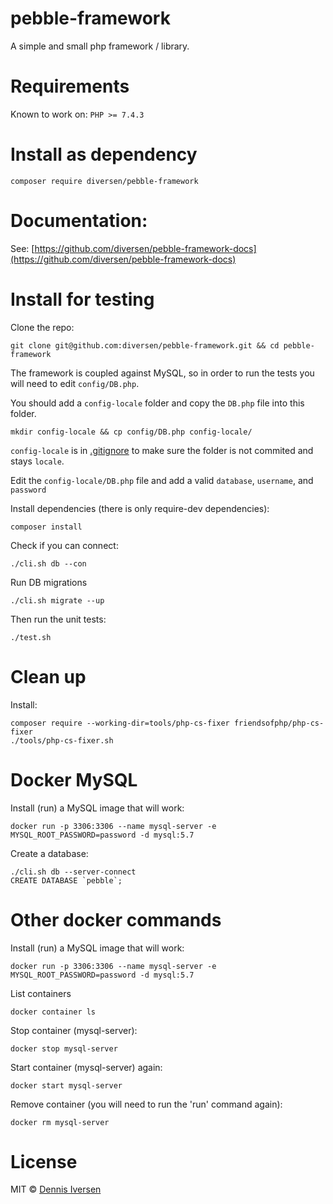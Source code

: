 # pebble-framework

A simple and small php framework / library.

# Requirements

Known to work on:  `PHP >= 7.4.3`

# Install as dependency

    composer require diversen/pebble-framework

# Documentation: 

See: [https://github.com/diversen/pebble-framework-docs](https://github.com/diversen/pebble-framework-docs)

# Install for testing

Clone the repo:

    git clone git@github.com:diversen/pebble-framework.git && cd pebble-framework

The framework is coupled against MySQL, so in order to run the tests you will need to edit `config/DB.php`.

You should add a `config-locale` folder and copy the `DB.php` file into this folder. 

    mkdir config-locale && cp config/DB.php config-locale/

`config-locale` is in [.gitignore](.gitignore) to make sure the folder is not commited and stays `locale`. 

Edit the `config-locale/DB.php` file and add a valid `database`, `username`, and `password`

Install dependencies (there is only require-dev dependencies):

    composer install
    
Check if you can connect:

    ./cli.sh db --con

Run DB migrations

    ./cli.sh migrate --up

Then run the unit tests:

    ./test.sh

# Clean up

Install:

    composer require --working-dir=tools/php-cs-fixer friendsofphp/php-cs-fixer
    ./tools/php-cs-fixer.sh

# Docker MySQL

Install (run) a MySQL image that will work:

    docker run -p 3306:3306 --name mysql-server -e MYSQL_ROOT_PASSWORD=password -d mysql:5.7

Create a database:

    ./cli.sh db --server-connect
    CREATE DATABASE `pebble`;

# Other docker commands

Install (run) a MySQL image that will work:

    docker run -p 3306:3306 --name mysql-server -e MYSQL_ROOT_PASSWORD=password -d mysql:5.7

List containers 

    docker container ls

Stop container (mysql-server):

    docker stop mysql-server

Start container (mysql-server) again:

    docker start mysql-server

Remove container (you will need to run the 'run' command again):

    docker rm mysql-server

# License

MIT © [Dennis Iversen](https://github.com/diversen)
